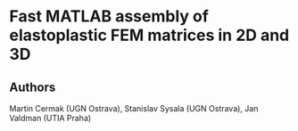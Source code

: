 # Fast MATLAB assembly of elastoplastic FEM matrices in 2D and 3D
## Authors
Martin Cermak (UGN Ostrava), Stanislav Sysala (UGN Ostrava), Jan Valdman (UTIA Praha) 
